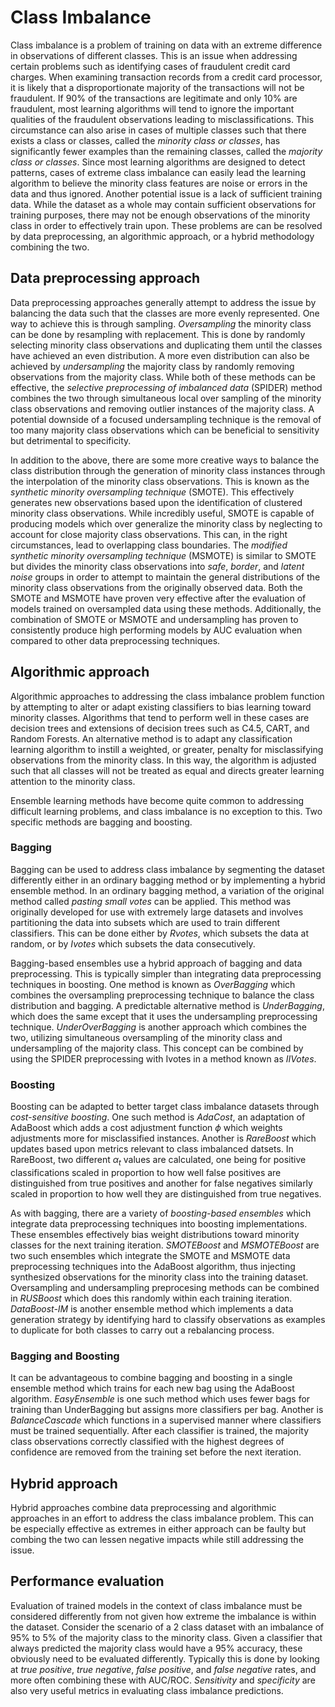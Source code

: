 # Class Imbalance

Class imbalance is a problem of training on data with an extreme difference in observations of different classes. This is an issue when addressing certain problems such as identifying cases of fraudulent credit card charges. When examining transaction records from a credit card processor, it is likely that a disproportionate majority of the transactions will not be fraudulent. If 90% of the transactions are legitimate and only 10% are fraudulent, most learning algorithms will tend to ignore the important qualities of the fraudulent observations leading to misclassifications. This circumstance can also arise in cases of multiple classes such that there exists a class or classes, called the _minority class or classes_, has significantly fewer examples than the remaining classes, called the _majority class or classes_. Since most learning algorithms are designed to detect patterns, cases of extreme class imbalance can easily lead the learning algorithm to believe the minority class features are noise or errors in the data and thus ignored. Another potential issue is a lack of sufficient training data. While the dataset as a whole may contain sufficient observations for training purposes, there may not be enough observations of the minority class in order to effectively train upon. These problems are can be resolved by data preprocessing, an algorithmic approach, or a hybrid methodology combining the two.

## Data preprocessing approach

Data preprocessing approaches generally attempt to address the issue by balancing the data such that the classes are more evenly represented. One way to achieve this is through sampling. _Oversampling_ the minority class can be done by resampling with replacement. This is done by randomly selecting minority class observations and duplicating them until the classes have achieved an even distribution. A more even distribution can also be achieved by _undersampling_ the majority class by randomly removing observations from the majority class. While both of these methods can be effective, the _selective preprocessing of imbalanced data_ (SPIDER) method combines the two through simultaneous local over sampling of the minority class observations and removing outlier instances of the majority class. A potential downside of a focused undersampling technique is the removal of too many majority class observations which can be beneficial to sensitivity but detrimental to specificity. 

In addition to the above, there are some more creative ways to balance the class distribution through the generation of minority class instances through the interpolation of the minority class observations. This is known as the _synthetic minority oversampling technique_ (SMOTE). This effectively generates new observations based upon the identification of clustered minority class observations. While incredibly useful, SMOTE is capable of producing models which over generalize the minority class by neglecting to account for close majority class observations. This can, in the right circumstances, lead to overlapping class boundaries. The _modified synthetic minority oversampling technique_ (MSMOTE) is similar to SMOTE but divides the minority class observations into _safe_, _border_, and _latent noise_ groups in order to attempt to maintain the general distributions of the minority class observations from the originally observed data. Both the SMOTE and MSMOTE have proven very effective after the evaluation of models trained on oversampled data using these methods. Additionally, the combination of SMOTE or MSMOTE and undersampling has proven to consistently produce high performing models by AUC evaluation when compared to other data preprocessing techniques.

## Algorithmic approach

Algorithmic approaches to addressing the class imbalance problem function by attempting to alter or adapt existing classifiers to bias learning toward minority classes. Algorithms that tend to perform well in these cases are decision trees and extensions of decision trees such as C4.5, CART, and Random Forests. An alternative method is to adapt any classification learning algorithm to instill a weighted, or greater, penalty for misclassifying observations from the minority class. In this way, the algorithm is adjusted such that all classes will not be treated as equal and directs greater learning attention to the minority class.

Ensemble learning methods have become quite common to addressing difficult learning problems, and class imbalance is no exception to this. Two specific methods are bagging and boosting.

### Bagging

Bagging can be used to address class imbalance by segmenting the dataset differently either in an ordinary bagging method or by implementing a hybrid ensemble method. In an ordinary bagging method, a variation of the original method called _pasting small votes_ can be applied. This method was originally developed for use with extremely large datasets and involves partitioning the data into subsets which are used to train different classifiers. This can be done either by _Rvotes_, which subsets the data at random, or by _Ivotes_ which subsets the data consecutively.

Bagging-based ensembles use a hybrid approach of bagging and data preprocessing. This is typically simpler than integrating data preprocessing techniques in boosting. One method is known as _OverBagging_ which combines the oversampling preprocessing technique to balance the class distribution and bagging. A predictable alternative method is _UnderBagging_, which does the same except that it uses the undersampling preprocessing technique. _UnderOverBagging_ is another approach which combines the two, utilizing simultaneous oversampling of the minority class and undersampling of the majority class. This concept can be combined by using the SPIDER preprocessing with Ivotes in a method known as _IIVotes_.

### Boosting

Boosting can be adapted to better target class imbalance datasets through _cost-sensitive boosting_. One such method is _AdaCost_, an adaptation of AdaBoost which adds a cost adjustment function $\phi$ which weights adjustments more for  misclassified instances. Another is _RareBoost_ which updates based upon metrics relevant to class imbalanced datsets. In RareBoost, two different $\alpha_t$ values are calculated, one being for positive classifications scaled in proportion to how well false positives are distinguished from true positives and another for false negatives similarly scaled in proportion to how well they are distinguished from true negatives.

As with bagging, there are a variety of _boosting-based ensembles_ which integrate data preprocessing techniques into boosting implementations. These ensembles effectively bias weight distributions toward minority classes for the next training iteration. _SMOTEBoost_ and _MSMOTEBoost_ are two such ensembles which integrate the SMOTE and MSMOTE data preprocessing techniques into the AdaBoost algorithm, thus injecting synthesized observations for the minority class into the training dataset. Oversampling and undersampling preprocesing methods can be combined in _RUSBoost_ which does this randomly within each training iteration. _DataBoost-IM_ is another ensemble method which implements a data generation strategy by identifying hard to classify observations as examples to duplicate for both classes to carry out a rebalancing process.

### Bagging and Boosting

It can be advantageous to combine bagging and boosting in a single ensemble method which trains for each new bag using the AdaBoost algorithm. _EasyEnsemble_ is one such method which uses fewer bags for training than UnderBagging but assigns more classifiers per bag. Another is _BalanceCascade_ which functions in a supervised manner where classifiers must be trained sequentially. After each classifier is trained, the majority class observations correctly classified with the highest degrees of confidence are removed from the training set before the next iteration.

## Hybrid approach

Hybrid approaches combine data preprocessing and algorithmic approaches in an effort to address the class imbalance problem. This can be especially effective as extremes in either approach can be faulty but combing the two can lessen negative impacts while still addressing the issue.

## Performance evaluation

Evaluation of trained models in the context of class imbalance must be considered differently from not given how extreme the imbalance is within the dataset. Consider the scenario of a 2 class dataset with an imbalance of 95% to 5% of the majority class to the minority class. Given a classifier that always predicted the majority class would have a 95% accuracy, these obviously need to be evaluated differently. Typically this is done by looking at _true positive_, _true negative_, _false positive_, and _false negative_ rates, and more often combining these with AUC/ROC. _Sensitivity_ and _specificity_ are also very useful metrics in evaluating class imbalance predictions.


